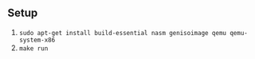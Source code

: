 ## Setup

1. `sudo apt-get install build-essential nasm genisoimage qemu qemu-system-x86`
2. `make run`
